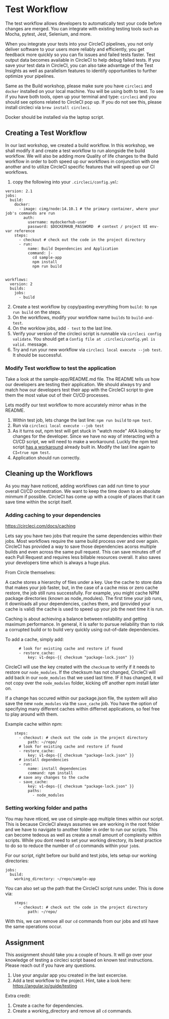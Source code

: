 # Test Workflow

The test workflow allows developers to automatically test your code before changes are merged. You can integrate with existing testing tools such as Mocha, pytest, Jest, Selenium, and more. 

When you integrate your tests into your CircleCI pipelines, you not only deliver software to your users more reliably and efficiently, you get feedback more quickly so you can fix issues and failed tests faster. Test output data becomes available in CircleCI to help debug failed tests. If you save your test data in CircleCI, you can also take advantage of the Test Insights as well as parallelism features to identify opportunities to further optimize your pipelines.

Same as the Build workshop, please make sure you have `circleci` and `docker` installed on your local machine. You will be using both to test.
To see if you have both tools, open up your terminal and type: `circleci` and you should see options related to CircleCI pop up. If you do not see this, please install circleci via `brew install circleci`. 

Docker should be installed via the laptop script.

## Creating a Test Workflow
In our last workshop, we created a build workflow. In this workshop, we shall modify it and create a test workflow to run alongside the build workflow. We will also be adding more Quality of life changes to the Build workflow in order to both speed up our workflows in conjunction with one another and to utilize CircleCI specific features that will speed up our CI workflows.

1. copy the following into your `.circleci/config.yml`:
```
version: 2.1
jobs:
  build:
    docker:
      - image: cimg/node:14.10.1 # the primary container, where your job's commands are run
        auth:
          username: mydockerhub-user
          password: $DOCKERHUB_PASSWORD  # context / project UI env-var reference
    steps:
      - checkout # check out the code in the project directory
      - run:
          name: Build Dependencies and Application
          command: |-
            cd sample-app
            npm install
            npm run build


workflows:
  version: 2
  builds:
    jobs:
      - build
```
2. Create a test workflow by copy/pasting everything from `build:` to `npm run build` on the steps. 
3. On the workflows, modify your workflow name `builds` to `build-and-test`.
4. On the worklow jobs, add `- test` to the last line. 
5. Verify your version of the circleci script is runnable via `circleci config validate`. You should get a `Config file at .circleci/config.yml is valid.` message. 
6. Try and run your new workflow via `circleci local execute --job test`. It should be successful. 


### Modify Test workflow to test the application

Take a look at the sample-app/README.md file. The README tells us how our developers are testing their application. We should always try and match how our developers test their app with the CircleCI script to give them the most value out of their CI/CD processes. 

Lets modify our test workflow to more accurately mirror whas in the README.

1. Within test job, lets change the last line: `npm run build` to `npm test`.
2. Run via `circleci local execute --job test`
3. As it turns out, npm test will get stuck in "watch mode" AKA looking for changes for the developer. Since we have no way of interacting with a CI/CD script, we will need to make a workaround. Luckly the npm test script [has a workaround](https://create-react-app.dev/docs/running-tests/#linux-macos-bash) already built in. Modify the last line again to `CI=true npm test`.
4. Application should run correctly.

## Cleaning up the Workflows
As you may have noticed, adding workflows can add run time to your overall CI/CD orchestration. We want to keep the time down to an absolute minmum if possible. CircleCI has come up with a couple of places that it can save time within the script itself.

### Adding caching to your dependencies
https://circleci.com/docs/caching

Lets say you have two jobs that require the same dependencies within their jobs. Most workflows require the same build process over and over again. CircleCI has provided a way to save those dependencies acorss multiple builds and even across the same pull request. This can save minutes off of each Pull Request and requires less billable resources overall. It also saves your developers time which is always a huge plus. 

From Circle themselves: 

A cache stores a hierarchy of files under a key. Use the cache to store data that makes your job faster, but, in the case of a cache miss or zero cache restore, the job still runs successfully. For example, you might cache NPM package directories (known as node_modules). The first time your job runs, it downloads all your dependencies, caches them, and (provided your cache is valid) the cache is used to speed up your job the next time it is run.

Caching is about achieving a balance between reliability and getting maximum performance. In general, it is safer to pursue reliability than to risk a corrupted build or to build very quickly using out-of-date dependencies.

To add a cache, simply add:
```
      # look for existing cache and restore if found
      - restore_cache:
          key: v1-deps-{{ checksum "package-lock.json" }}
```
CircleCI will use the key created with the `checksum` to verify if it needs to restore our `node_modules`. If the checksum has not changed, CircleCI will add back in our `node_modules` that we used last time. IF it has changed, it wil not copy over the `node_modules` folder, kicking off another npm install later on. 

If a change has occured within our package.json file, the system will also save the new `node_modules` via the `save_cache` job. You have the option of specifying many different caches within differnet applications, so feel free to play around with them. 

Example cache within npm:
```
    steps:
      - checkout: # check out the code in the project directory
          path: ~/repo/
      # look for existing cache and restore if found
      - restore_cache:
          key: v1-deps-{{ checksum "package-lock.json" }}
      # install dependencies    
      - run:
          name: install dependencies
          command: npm install
      # save any changes to the cache
      - save_cache:
          key: v1-deps-{{ checksum "package-lock.json" }}
          paths: 
            - node_modules
```

### Setting working folder and paths

You may have nticed, we use cd simple-app multiple times within our script. This is because CircleCI always assumes we are working in the root folder and we have to navigate to another folder in order to run our scripts. This can become tedeous as well as create a small amount of complexity within scripts. While you dont need to set your working directory, its best practice to do so to reduce the number of `cd` commands within your `job`s. 

For our script, right before our build and test jobs, lets setup our working directories:
```
jobs:
  build:
    working_directory: ~/repo/sample-app
```
You can also set up the path that the CircleCI script runs under. This is done via:
```
    steps:
      - checkout: # check out the code in the project directory
          path: ~/repo/
```
With this, we can remove all our `cd` commands from our jobs and stil have the same operations occur.

## Assignment
This assignment should take you a couple of hours. It will go over your knowledge of testing a circleci script based on known test instructions. Please reach out if you have any questions.

1. Use your angular app you created in the last excercise. 
2. Add a test workflow to the project. Hint, take a look here: https://angular.io/guide/testing

Extra credit:
1. Create a cache for dependencies.
2. Create a working_directory and remove all `cd` commands.